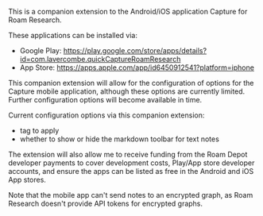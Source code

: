 This is a companion extension to the Android/iOS application Capture for Roam Research.

These applications can be installed via:
- Google Play: https://play.google.com/store/apps/details?id=com.lavercombe.quickCaptureRoamResearch
- App Store: https://apps.apple.com/app/id6450912541?platform=iphone

This companion extension will allow for the configuration of options for the Capture mobile application, although these options are currently limited. Further configuration options will become available in time.

Current configuration options via this companion extension:
- tag to apply
- whether to show or hide the markdown toolbar for text notes

The extension will also allow me to receive funding from the Roam Depot developer payments to cover development costs, Play/App store developer accounts, and ensure the apps can be listed as free in the Android and iOS App stores.

Note that the mobile app can't send notes to an encrypted graph, as Roam Research doesn't provide API tokens for encrypted graphs.
